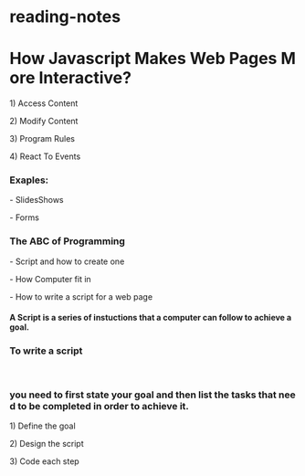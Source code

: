 # reading-notes

# How Javascript Makes Web Pages More Interactive?
1) Access Content

2) Modify Content

3) Program Rules

4) React To Events

### Exaples:
- SlidesShows

- Forms

### The ABC of Programming
- Script and how to create one

- How Computer fit in

- How to write a script for a web page


#### A Script is a series of instuctions that a computer can follow to achieve a goal.

### To write a script
 
### you need to first state your goal and then list the tasks that need to be completed in order to achieve it.

1) Define the goal

2) Design the script

3) Code each step